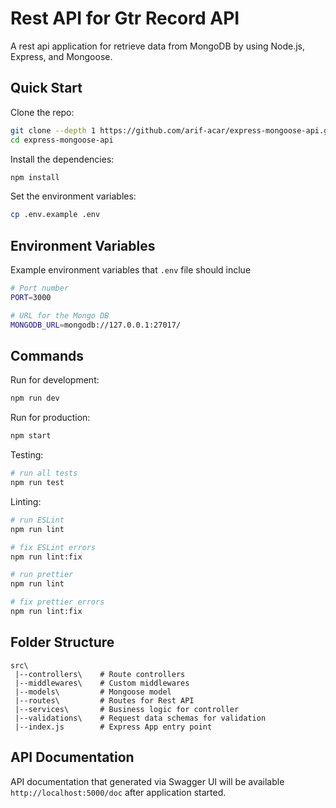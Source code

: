 # Rest API for Gtr Record API
A rest api application for retrieve data from MongoDB by using Node.js, Express, and Mongoose.

## Quick Start

Clone the repo:

```bash
git clone --depth 1 https://github.com/arif-acar/express-mongoose-api.git
cd express-mongoose-api
```

Install the dependencies:

```bash
npm install
```

Set the environment variables:

```bash
cp .env.example .env
```

## Environment Variables

Example environment variables that `.env` file should inclue
```bash
# Port number
PORT=3000

# URL for the Mongo DB
MONGODB_URL=mongodb://127.0.0.1:27017/
```

## Commands

Run for development:

```bash
npm run dev
```

Run for production:

```bash
npm start
```

Testing:

```bash
# run all tests
npm run test
```

Linting:

```bash
# run ESLint
npm run lint

# fix ESLint errors
npm run lint:fix

# run prettier
npm run lint

# fix prettier errors
npm run lint:fix
```
## Folder Structure
```
src\
 |--controllers\    # Route controllers
 |--middlewares\    # Custom middlewares
 |--models\         # Mongoose model
 |--routes\         # Routes for Rest API
 |--services\       # Business logic for controller
 |--validations\    # Request data schemas for validation
 |--index.js        # Express App entry point
```

## API Documentation

API documentation that generated via Swagger UI will be available `http://localhost:5000/doc` after application started. 





